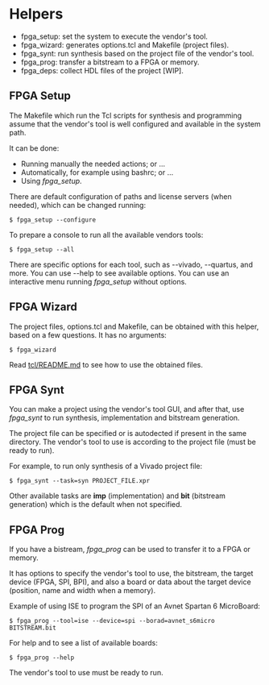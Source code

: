 # Helpers

* fpga_setup:  set the system to execute the vendor's tool.
* fpga_wizard: generates options.tcl and Makefile (project files).
* fpga_synt:   run synthesis based on the project file of the vendor's tool.
* fpga_prog:   transfer a bitstream to a FPGA or memory.
* fpga_deps:   collect HDL files of the project [WIP].

## FPGA Setup

The Makefile which run the Tcl scripts for synthesis and programming assume that the vendor's tool
is well configured and available in the system path.

It can be done:
* Running manually the needed actions; or ...
* Automatically, for example using bashrc; or ...
* Using *fpga_setup*.

There are default configuration of paths and license servers (when needed), which can be changed
running:
```
$ fpga_setup --configure
```
To prepare a console to run all the available vendors tools:
```
$ fpga_setup --all
```

There are specific options for each tool, such as --vivado, --quartus, and more.
You can use --help to see available options.
You can use an interactive menu running *fpga_setup* without options.

## FPGA Wizard

The project files, options.tcl and Makefile, can be obtained with this helper, based on a few
questions. It has no arguments:
```
$ fpga_wizard
```

Read [tcl/README.md](../tcl/README.md) to see how to use the obtained files.

## FPGA Synt

You can make a project using the vendor's tool GUI, and after that, use *fpga_synt* to run
synthesis, implementation and bitstream generation.

The project file can be specified or is autodected if present in the same directory.
The vendor's tool to use is according to the project file (must be ready to run).

For example, to run only synthesis of a Vivado project file:
```
$ fpga_synt --task=syn PROJECT_FILE.xpr
```

Other available tasks are **imp** (implementation) and **bit** (bitstream generation) which is the
default when not specified.

## FPGA Prog

If you have a bistream, *fpga_prog* can be used to transfer it to a FPGA or memory.

It has options to specify the vendor's tool to use, the bitstream, the target device (FPGA, SPI,
BPI), and also a board or data about the target device (position, name and width when a memory).

Example of using ISE to program the SPI of an Avnet Spartan 6 MicroBoard:
```
$ fpga_prog --tool=ise --device=spi --borad=avnet_s6micro BITSTREAM.bit
```

For help and to see a list of available boards:
```
$ fpga_prog --help
```

The vendor's tool to use must be ready to run.
